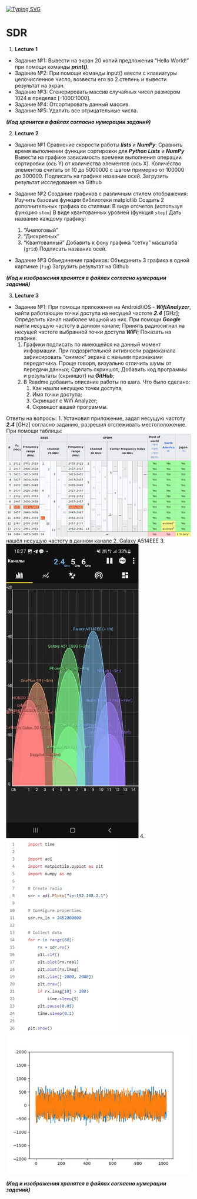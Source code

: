 ﻿[![Typing SVG](https://readme-typing-svg.herokuapp.com?color=%2336BCF7&lines=Hello,+my+name+is+Georgii)](https://git.io/typing-svg)
# SDR
1. **Lecture 1**

* Задание №1:
 Вывести на экран 20 копий предложения “Hello World!” при помощи команды ***print()***.
* Задание №2:
 При помощи команды input() ввести с клавиатуры целочисленное число, возвести его во 2 степень и вывести результат на экран.
* Задание №3:
 Сгенерировать массив случайных чисел размером 1024 в пределах [-1000:1000].
* Задание №4:
 Отсортировать данный массив.
* Задание №5:
 Удалить все отрицательные числа.

***(Код хранится в файлах согласно нумерации заданий)***

2. **Lecture 2**

* Задание №1 Сравнение скорости работы ***lists*** и ***NumPy***:
 Сравнить время выполнении функции сортировки для ***Python Lists*** и ***NumPy***
 Вывести на графике зависимость времени выполнения операции сортировки (ось Y) от количества элементов (ось X). Количество элементов считать от 10 до 5000000 c шагом примерно от 100000 до 300000. 
 Подписать на графике название осей.
 Загрузить результат исследования на Github

* Задание №2 Создание графиков с различным стилем отображения:
 Изучить базовые функции библиотеки matplotlib
 Создать 2 дополнительных графика со стилями:
 В виде отсчетов (используя функцию `stem`)
 В виде квантованных уровней (функция `step`)
 Дать название каждому графику:
    1. “Аналоговый”
    2. “Дискретных”
    3. “Квантованный”
 Добавить к фону графика “сетку” масштаба (`grid`)
 Подписать название осей.
* Задание №3 Объединение графиков:
 Объединить 3 графика в одной картинке (`fig`)
 Загрузить результат на Github

***(Код и изображения хранятся в файлах согласно нумерации заданий)***

3. **Lecture 3**

* Задание №1:
 При помощи приложения на Android\iOS - ***WifiAnalyzer***, найти работающие точки доступа на несущей частоте ***2.4*** [GHz];
 Определить канал наиболее мощной из них. При помощи ***Google*** найти несущую частоту в данном канале;
 Принять радиосигнал на несущей частоте выбранной точки доступа ***WiFi***; Показать на графике.
    1. Графики подписать по имеющейся на данный момент информации. 
 При подозрительной активности радиоканала зафиксировать “снимок” экрана с явными признаками передатчика. Проще говоря, визуально отличить шумы от передачи данных;
 Сделать скриншот;
 Добавить код программы и результаты (скриншот) на ***GitHub***; 
    1. В Readme добавить описание работы по шага. Что было сделано:
        1. Как нашли несущую точки доступа;
        2. Имя точки доступа;
        3. Скриншот с Wifi Analyzer;
        4. Скриншот вашей программы.

Ответы на вопросы:
    1. Установил приложение, задал несущую частоту ***2.4*** [GHz] согласно заданию, разрешил отслеживать местоположение. При помощи таблицы: ![screenshot](https://github.com/Georgii2003/SDR/blob/main/Lecture_3/%D0%A2%D0%B0%D0%B1%D0%BB%D0%B8%D1%86%D0%B0.jpg) нашёл несущую частоту в данном канале
    2. Galaxy A514EEE
    3. ![screenshot Wifi Analyzer](https://github.com/Georgii2003/SDR/blob/main/Lecture_3/%D0%B3%D1%80%D0%B0%D1%84%D0%B8%D0%BA%D0%B8.jpg)
    4. ![screenshot программы](https://github.com/Georgii2003/SDR/blob/main/Lecture_3/%D0%9F%D1%80%D0%BE%D0%B3%D1%80%D0%B0%D0%BC%D0%BC%D0%B0.png) ![screenshot результата выполнения программы](https://github.com/Georgii2003/SDR/blob/main/Lecture_3/%D0%A1%D0%B8%D0%B3%D0%BD%D0%B0%D0%BB_2.jpg)

***(Код и изображения хранятся в файлах согласно нумерации заданий)***